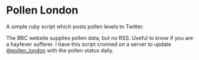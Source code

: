 # Pollen London

A simple ruby script which posts pollen levels to Twitter.

The BBC website supplies pollen data, but no RSS. Useful to know if you are a hayfever sufferer. I have this script cronned on a server to update [@pollen_london][pollen_london_on_twitter] with the pollen status daily.

[pollen_london_on_twitter]: http://twitter.com/pollen_london